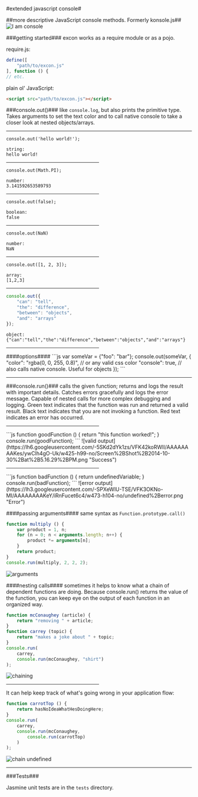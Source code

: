 #extended javascript console#


##more descriptive JavaScript console methods. Formerly konsole.js##
![I am console](https://lh6.googleusercontent.com/-yF0Z7tZ7i3g/VFK-nbe2tfI/AAAAAAAAKfs/DGHoL3WM-8w/w101-h30-no/Screen%2BShot%2B2014-10-30%2Bat%2B5.41.16%2BPM.png)


###getting started###
excon works as a require module or as a pojo.

require.js:
```js
define([
	"path/to/excon.js"
], function () {
// etc.
```

plain ol' JavaScript:
```html
<script src="path/to/excon.js"></script>
```

###console.out()###
like `console.log`, but also prints the primitive type.  Takes arguments to set the text color and to call native console to take a closer look at nested objects/arrays.
<hr>

`console.out('hello world!');`
```
string:
hello world!
```
<hr width="50%">

`console.out(Math.PI);`
```
number:
3.141592653589793 
```
<hr width="50%">

`console.out(false);`
```
boolean:
false
```
<hr width="50%">

`console.out(NaN)`
```
number:
NaN 
```
<hr width="50%">

`console.out([1, 2, 3]);`
```
array:
[1,2,3] 
```
<hr width="50%">

```js
console.out({
    "can": "tell",
    "the": "difference",
    "between": "objects",
    "and": "arrays"
});
```
```
object:
{"can":"tell","the":"difference","between":"objects","and":"arrays"}
```
<hr width="50%">
####options####
```js
var someVar = {"foo": "bar"};
console.out(someVar, {
	"color": "rgba(0, 0, 255, 0.8)", // or any valid css color
    "console": true, // also calls native console.  Useful for objects
});
```
<hr>

###console.run()###
calls the given function; returns and logs the result with important details.  Catches errors gracefully and logs the error message.  Capable of nested calls for more complex debugging and logging.  Green text indicates that the function was run and returned a valid result.  Black text indicates that you are not invoking a function.  Red text indicates an error has occurred.

<hr width="50%">
```js
function goodFunction () {
	return "this function worked!";
}
console.run(goodFunction);
```
![valid output](https://lh6.googleusercontent.com/-5SKd2dYk1zs/VFK42koRWlI/AAAAAAAAKes/ywClh4gO-Uk/w425-h99-no/Screen%2BShot%2B2014-10-30%2Bat%2B5.16.29%2BPM.png "Success")

<hr width="50%">
```js
function badFunction () {
	return undefinedVariable;
}
console.run(badFunction);
```
![error output](https://lh3.googleusercontent.com/-SPXeWlU-TSE/VFK3OKNo-MI/AAAAAAAAKeY/iRnFucet6c4/w473-h104-no/undefined%2Berror.png "Error")

####passing arguments####
same syntax as `Function.prototype.call()`
```js
function multiply () {
	var product = 1, n;
	for (n = 0; n < arguments.length; n++) {
    	product *= arguments[n];
    }
    return product;
}
console.run(multiply, 2, 2, 2);
```
![arguments](https://lh3.googleusercontent.com/-EvrzruiOz-k/VFK6xPgpmJI/AAAAAAAAKe8/wzIa0pCXp6U/w425-h153-no/Screen%2BShot%2B2014-10-30%2Bat%2B5.24.48%2BPM.png "Arguments")

####nesting calls####
sometimes it helps to know what a chain of dependent functions are doing.  Because console.run() returns the value of the function, you can keep eye on the output of each function in an organized way.
```js
function mcConaughey (article) {
	return "removing " + article;
}
function carrey (topic) {
	return "makes a joke about " + topic;
}
console.run(
	carrey, 
	console.run(mcConaughey, "shirt")
);
```
![chaining](https://lh6.googleusercontent.com/-5o8KDCrUUqw/VFK8rIfOv2I/AAAAAAAAKfM/QcyryhkdwQU/w423-h209-no/Screen%2BShot%2B2014-10-30%2Bat%2B5.32.55%2BPM.png "Chaining")

<hr width="50%">
It can help keep track of what's going wrong in your application flow:

```js
function carrotTop () {
	return hasNoIdeaWhatHesDoingHere;
}
console.run(
	carrey, 
	console.run(mcConaughey, 
    	console.run(carrotTop)
    )
);
```
![chain undefined](https://lh3.googleusercontent.com/-z142WA2ufrY/VFK9ljNTACI/AAAAAAAAKfg/xygmQPdpO2o/w418-h106-no/Screen%2BShot%2B2014-10-30%2Bat%2B5.36.53%2BPM.png "Chain Debugging")

<hr>

###Tests###

Jasmine unit tests are in the `tests` directory.
